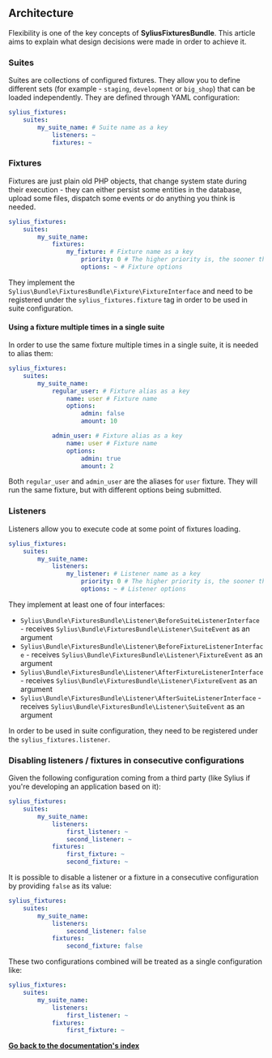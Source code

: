 ## Architecture

Flexibility is one of the key concepts of **SyliusFixturesBundle**. This article aims to explain what design decisions
were made in order to achieve it.

### Suites

Suites are collections of configured fixtures. They allow you to define different sets (for example - `staging`,
`development` or `big_shop`) that can be loaded independently. They are defined through YAML configuration:

```yaml
sylius_fixtures:
    suites:
        my_suite_name: # Suite name as a key
            listeners: ~
            fixtures: ~
```

### Fixtures

Fixtures are just plain old PHP objects, that change system state during their execution - they can either
persist some entities in the database, upload some files, dispatch some events or do anything you think is needed.

```yaml
sylius_fixtures:
    suites:
        my_suite_name:
            fixtures:
                my_fixture: # Fixture name as a key
                    priority: 0 # The higher priority is, the sooner the fixture will be executed
                    options: ~ # Fixture options
```

They implement the `Sylius\Bundle\FixturesBundle\Fixture\FixtureInterface` and need to be registered under
the `sylius_fixtures.fixture` tag in order to be used in suite configuration.

#### Using a fixture multiple times in a single suite

In order to use the same fixture multiple times in a single suite, it is needed to alias them:

```yaml
sylius_fixtures:
    suites:
        my_suite_name:
            regular_user: # Fixture alias as a key
                name: user # Fixture name
                options:
                    admin: false
                    amount: 10

            admin_user: # Fixture alias as a key
                name: user # Fixture name
                options:
                    admin: true
                    amount: 2
```

Both `regular_user` and `admin_user` are the aliases for `user` fixture. They will run the same fixture, but with
different options being submitted.

### Listeners

Listeners allow you to execute code at some point of fixtures loading.

```yaml
sylius_fixtures:
    suites:
        my_suite_name:
            listeners:
                my_listener: # Listener name as a key
                    priority: 0 # The higher priority is, the sooner the fixture will be executed
                    options: ~ # Listener options
```

They implement at least one of four interfaces:

 * `Sylius\Bundle\FixturesBundle\Listener\BeforeSuiteListenerInterface` - receives `Sylius\Bundle\FixturesBundle\Listener\SuiteEvent` as an argument
 * `Sylius\Bundle\FixturesBundle\Listener\BeforeFixtureListenerInterface`  - receives `Sylius\Bundle\FixturesBundle\Listener\FixtureEvent` as an argument
 * `Sylius\Bundle\FixturesBundle\Listener\AfterFixtureListenerInterface` - receives `Sylius\Bundle\FixturesBundle\Listener\FixtureEvent` as an argument
 * `Sylius\Bundle\FixturesBundle\Listener\AfterSuiteListenerInterface`  - receives `Sylius\Bundle\FixturesBundle\Listener\SuiteEvent` as an argument

In order to be used in suite configuration, they need to be registered under the `sylius_fixtures.listener`.

### Disabling listeners / fixtures in consecutive configurations

Given the following configuration coming from a third party (like Sylius if you're developing an application based on it):

```yaml
sylius_fixtures:
    suites:
        my_suite_name:
            listeners:
                first_listener: ~
                second_listener: ~
            fixtures:
                first_fixture: ~
                second_fixture: ~
```

It is possible to disable a listener or a fixture in a consecutive configuration by providing `false` as its value:

```yaml
sylius_fixtures:
    suites:
        my_suite_name:
            listeners:
                second_listener: false
            fixtures:
                second_fixture: false
```

These two configurations combined will be treated as a single configuration like:

```yaml
sylius_fixtures:
    suites:
        my_suite_name:
            listeners:
                first_listener: ~
            fixtures:
                first_fixture: ~
```

**[Go back to the documentation's index](index.md)**
